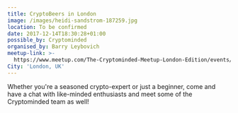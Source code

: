 ```yaml
---
title: CryptoBeers in London
image: /images/heidi-sandstrom-187259.jpg
location: To be confirmed
date: 2017-12-14T18:30:28+01:00
possible_by: Cryptominded
organised_by: Barry Leybovich
meetup-link: >-
  https://www.meetup.com/The-Cryptominded-Meetup-London-Edition/events/244863174/
City: 'London, UK'
---
```

Whether you're a seasoned crypto-expert or just a beginner, come and have a chat with like-minded enthusiasts and meet some of the Cryptominded team as well!


